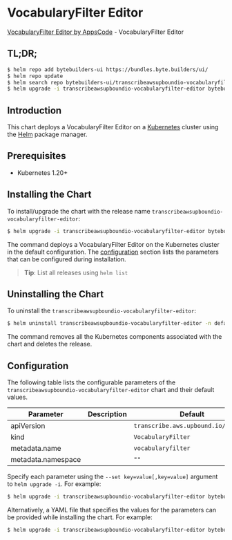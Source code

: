# VocabularyFilter Editor

[VocabularyFilter Editor by AppsCode](https://byte.builders) - VocabularyFilter Editor

## TL;DR;

```bash
$ helm repo add bytebuilders-ui https://bundles.byte.builders/ui/
$ helm repo update
$ helm search repo bytebuilders-ui/transcribeawsupboundio-vocabularyfilter-editor --version=v0.4.18
$ helm upgrade -i transcribeawsupboundio-vocabularyfilter-editor bytebuilders-ui/transcribeawsupboundio-vocabularyfilter-editor -n default --create-namespace --version=v0.4.18
```

## Introduction

This chart deploys a VocabularyFilter Editor on a [Kubernetes](http://kubernetes.io) cluster using the [Helm](https://helm.sh) package manager.

## Prerequisites

- Kubernetes 1.20+

## Installing the Chart

To install/upgrade the chart with the release name `transcribeawsupboundio-vocabularyfilter-editor`:

```bash
$ helm upgrade -i transcribeawsupboundio-vocabularyfilter-editor bytebuilders-ui/transcribeawsupboundio-vocabularyfilter-editor -n default --create-namespace --version=v0.4.18
```

The command deploys a VocabularyFilter Editor on the Kubernetes cluster in the default configuration. The [configuration](#configuration) section lists the parameters that can be configured during installation.

> **Tip**: List all releases using `helm list`

## Uninstalling the Chart

To uninstall the `transcribeawsupboundio-vocabularyfilter-editor`:

```bash
$ helm uninstall transcribeawsupboundio-vocabularyfilter-editor -n default
```

The command removes all the Kubernetes components associated with the chart and deletes the release.

## Configuration

The following table lists the configurable parameters of the `transcribeawsupboundio-vocabularyfilter-editor` chart and their default values.

|     Parameter      | Description |                    Default                     |
|--------------------|-------------|------------------------------------------------|
| apiVersion         |             | <code>transcribe.aws.upbound.io/v1beta1</code> |
| kind               |             | <code>VocabularyFilter</code>                  |
| metadata.name      |             | <code>vocabularyfilter</code>                  |
| metadata.namespace |             | <code>""</code>                                |


Specify each parameter using the `--set key=value[,key=value]` argument to `helm upgrade -i`. For example:

```bash
$ helm upgrade -i transcribeawsupboundio-vocabularyfilter-editor bytebuilders-ui/transcribeawsupboundio-vocabularyfilter-editor -n default --create-namespace --version=v0.4.18 --set apiVersion=transcribe.aws.upbound.io/v1beta1
```

Alternatively, a YAML file that specifies the values for the parameters can be provided while
installing the chart. For example:

```bash
$ helm upgrade -i transcribeawsupboundio-vocabularyfilter-editor bytebuilders-ui/transcribeawsupboundio-vocabularyfilter-editor -n default --create-namespace --version=v0.4.18 --values values.yaml
```
